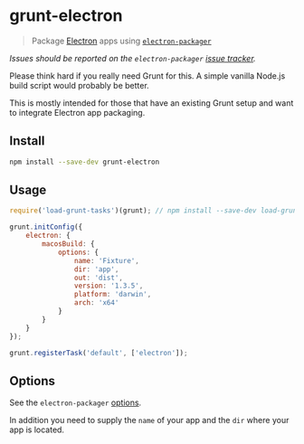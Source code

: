 # grunt-electron

> Package [Electron](https://electronjs.org) apps using [`electron-packager`](https://github.com/electron/packager)

*Issues should be reported on the `electron-packager` [issue tracker](https://github.com/electron/packager/issues).*

Please think hard if you really need Grunt for this. A simple vanilla Node.js build script would probably be better.

This is mostly intended for those that have an existing Grunt setup and want to integrate Electron app packaging.

## Install

```sh
npm install --save-dev grunt-electron
```

## Usage

```js
require('load-grunt-tasks')(grunt); // npm install --save-dev load-grunt-tasks

grunt.initConfig({
	electron: {
		macosBuild: {
			options: {
				name: 'Fixture',
				dir: 'app',
				out: 'dist',
				version: '1.3.5',
				platform: 'darwin',
				arch: 'x64'
			}
		}
	}
});

grunt.registerTask('default', ['electron']);
```

## Options

See the `electron-packager` [options](https://github.com/electron/electron-packager#usage).

In addition you need to supply the `name` of your app and the `dir` where your app is located.
